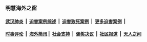 
### 明慧海外之窗

####  [武汉肺炎](indexes/365.md?t=06221401) &nbsp;|&nbsp;  [迫害案例综述](indexes/328.md?t=06221401) &nbsp;|&nbsp; [迫害致死案例](indexes/277.md?t=06221401)  &nbsp;|&nbsp; [更多迫害案例](indexes/81.md?t=06221401)  &nbsp;|&nbsp; 
####  [时事评论](indexes/19.md?t=06221401) &nbsp;|&nbsp; [海外简讯](indexes/245.md?t=06221401)&nbsp;|&nbsp;  [社会支持](indexes/140.md?t=06221401) &nbsp;|&nbsp; [褒奖决议](indexes/282.md?t=06221401) &nbsp;|&nbsp; [社区报道](indexes/91.md?t=06221401)  &nbsp;|&nbsp; [天人之间](indexes/78.md?t=06221401) 

